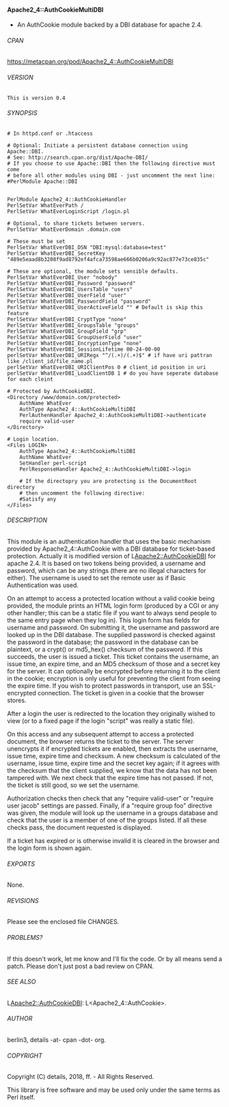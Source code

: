 #### Apache2_4::AuthCookieMultiDBI 
- An AuthCookie module backed by a DBI database for apache 2.4.

###### CPAN
https://metacpan.org/pod/Apache2_4::AuthCookieMultiDBI

###### VERSION

    This is version 0.4


###### SYNOPSIS

    # In httpd.conf or .htaccess

    # Optional: Initiate a persistent database connection using Apache::DBI.
    # See: http://search.cpan.org/dist/Apache-DBI/
    # If you choose to use Apache::DBI then the following directive must come
    # before all other modules using DBI - just uncomment the next line:
    #PerlModule Apache::DBI


    PerlModule Apache2_4::AuthCookieHandler
    PerlSetVar WhatEverPath /
    PerlSetVar WhatEverLoginScript /login.pl

    # Optional, to share tickets between servers.
    PerlSetVar WhatEverDomain .domain.com

    # These must be set
    PerlSetVar WhatEverDBI_DSN "DBI:mysql:database=test"
    PerlSetVar WhatEverDBI_SecretKey "489e5eaad8b3208f9ad8792ef4afca73598ae666b0206a9c92ac877e73ce835c"

    # These are optional, the module sets sensible defaults.
    PerlSetVar WhatEverDBI_User "nobody"
    PerlSetVar WhatEverDBI_Password "password"
    PerlSetVar WhatEverDBI_UsersTable "users"
    PerlSetVar WhatEverDBI_UserField "user"
    PerlSetVar WhatEverDBI_PasswordField "password"
    PerlSetVar WhatEverDBI_UserActiveField "" # Default is skip this feature
    PerlSetVar WhatEverDBI_CryptType "none"
    PerlSetVar WhatEverDBI_GroupsTable "groups"
    PerlSetVar WhatEverDBI_GroupField "grp"
    PerlSetVar WhatEverDBI_GroupUserField "user"
    PerlSetVar WhatEverDBI_EncryptionType "none"
    PerlSetVar WhatEverDBI_SessionLifetime 00-24-00-00
    perlSetVar WhatEverDBI_URIRegx "^/(.+)/(.+)$" # if have uri pattran like /client_id/file_name.pl
    perlSetVar WhatEverDBI_URIClientPos 0 # client_id position in uri
    perlSetVar WhatEverDBI_LoadClientDB 1 # do you have seperate database for each cleint

    # Protected by AuthCookieDBI.
    <Directory /www/domain.com/protected>
        AuthName WhatEver
        AuthType Apache2_4::AuthCookieMultiDBI
        PerlAuthenHandler Apache2_4::AuthCookieMultiDBI->authenticate
        require valid-user
    </Directory>

    # Login location.
    <Files LOGIN>
        AuthType Apache2_4::AuthCookieMultiDBI
        AuthName WhatEver
        SetHandler perl-script
        PerlResponseHandler Apache2_4::AuthCookieMultiDBI->login

        # If the directopry you are protecting is the DocumentRoot directory
        # then uncomment the following directive:
        #Satisfy any
    </Files>

###### DESCRIPTION

This module is an authentication handler that uses the basic mechanism provided
by Apache2_4::AuthCookie with a DBI database for ticket-based protection. Actually
it is modified version of L<Apache2::AuthCookieDBI> for apache 2.4. It
is based on two tokens being provided, a username and password, which can
be any strings (there are no illegal characters for either).  The username is
used to set the remote user as if Basic Authentication was used.

On an attempt to access a protected location without a valid cookie being
provided, the module prints an HTML login form (produced by a CGI or any
other handler; this can be a static file if you want to always send people
to the same entry page when they log in).  This login form has fields for
username and password.  On submitting it, the username and password are looked
up in the DBI database.  The supplied password is checked against the password
in the database; the password in the database can be plaintext, or a crypt()
or md5_hex() checksum of the password.  If this succeeds, the user is issued
a ticket.  This ticket contains the username, an issue time, an expire time,
and an MD5 checksum of those and a secret key for the server.  It can
optionally be encrypted before returning it to the client in the cookie;
encryption is only useful for preventing the client from seeing the expire
time.  If you wish to protect passwords in transport, use an SSL-encrypted
connection.  The ticket is given in a cookie that the browser stores.

After a login the user is redirected to the location they originally wished
to view (or to a fixed page if the login "script" was really a static file).

On this access and any subsequent attempt to access a protected document, the
browser returns the ticket to the server.  The server unencrypts it if
encrypted tickets are enabled, then extracts the username, issue time, expire
time and checksum.  A new checksum is calculated of the username, issue time,
expire time and the secret key again; if it agrees with the checksum that
the client supplied, we know that the data has not been tampered with.  We
next check that the expire time has not passed.  If not, the ticket is still
good, so we set the username.

Authorization checks then check that any "require valid-user" or "require
user jacob" settings are passed.  Finally, if a "require group foo" directive
was given, the module will look up the username in a groups database and
check that the user is a member of one of the groups listed.  If all these
checks pass, the document requested is displayed.

If a ticket has expired or is otherwise invalid it is cleared in the browser
and the login form is shown again.


###### EXPORTS

None.

###### REVISIONS

Please see the enclosed file CHANGES.

###### PROBLEMS?

If this doesn't work, let me know and I'll fix the code. Or by all means send a patch.
Please don't just post a bad review on CPAN.

###### SEE ALSO

L<Apache2::AuthCookieDBI>: L<Apache2_4::AuthCookie>.

###### AUTHOR

berlin3, details -at- cpan -dot- org.

###### COPYRIGHT

Copyright (C) details, 2018, ff. - All Rights Reserved.

This library is free software and may be used only under the same terms as Perl itself.
